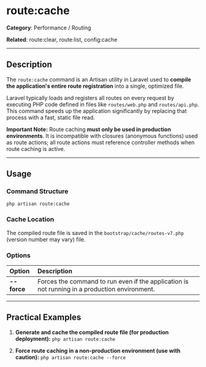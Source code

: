 # route:cache

**Category**: Performance / Routing

**Related**: route:clear, route:list, config:cache

---

## Description

The `route:cache` command is an Artisan utility in Laravel used to **compile the application's entire route registration** into a single, optimized file.

Laravel typically loads and registers all routes on every request by executing PHP code defined in files like `routes/web.php` and `routes/api.php`. This command speeds up the application significantly by replacing that process with a fast, static file read.

**Important Note:** Route caching **must only be used in production environments**. It is incompatible with closures (anonymous functions) used as route actions; all route actions must reference controller methods when route caching is active.

---

## Usage

### Command Structure

`php artisan route:cache`

### Cache Location

The compiled route file is saved in the `bootstrap/cache/routes-v7.php` (version number may vary) file.

### Options

| Option | Description |
| :--- | :--- |
| **--force** | Forces the command to run even if the application is not running in a production environment. |

---

## Practical Examples

1.  **Generate and cache the compiled route file (for production deployment):**
    `php artisan route:cache`

2.  **Force route caching in a non-production environment (use with caution):**
    `php artisan route:cache --force`
